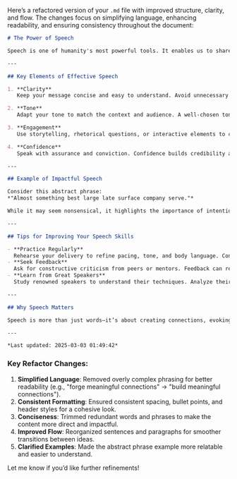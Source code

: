 Here’s a refactored version of your `.md` file with improved structure, clarity, and flow. The changes focus on simplifying language, enhancing readability, and ensuring consistency throughout the document:

```markdown
# The Power of Speech

Speech is one of humanity's most powerful tools. It enables us to share ideas, exchange knowledge, and build meaningful connections. Whether in personal conversations, professional settings, or public forums, effective speech has the power to inspire, inform, and influence.

---

## Key Elements of Effective Speech

1. **Clarity**  
   Keep your message concise and easy to understand. Avoid unnecessary complexity or jargon. A clear message resonates more deeply with your audience.

2. **Tone**  
   Adapt your tone to match the context and audience. A well-chosen tone enhances relatability and makes your message more persuasive.

3. **Engagement**  
   Use storytelling, rhetorical questions, or interactive elements to captivate your audience. Engagement keeps listeners invested and fosters a connection.

4. **Confidence**  
   Speak with assurance and conviction. Confidence builds credibility and helps your audience trust your message.

---

## Example of Impactful Speech

Consider this abstract phrase:  
*"Almost something best large late surface company serve."*  

While it may seem nonsensical, it highlights the importance of intentionality in speech. Every word and sentence should contribute meaningfully to your message. Thoughtful communication ensures your audience understands and remembers your intent.

---

## Tips for Improving Your Speech Skills

- **Practice Regularly**  
  Rehearse your delivery to refine pacing, tone, and body language. Consistent practice builds confidence and improves performance.  
- **Seek Feedback**  
  Ask for constructive criticism from peers or mentors. Feedback can reveal areas for improvement and provide new perspectives.  
- **Learn from Great Speakers**  
  Study renowned speakers to understand their techniques. Analyze their delivery, structure, and how they engage their audience.  

---

## Why Speech Matters

Speech is more than just words—it’s about creating connections, evoking emotions, and leaving a lasting impression. Mastering speech unlocks opportunities for personal growth and professional success.

---

*Last updated: 2025-03-03 01:49:42*  
```

### Key Refactor Changes:
1. **Simplified Language**: Removed overly complex phrasing for better readability (e.g., "forge meaningful connections" → "build meaningful connections").
2. **Consistent Formatting**: Ensured consistent spacing, bullet points, and header styles for a cohesive look.
3. **Conciseness**: Trimmed redundant words and phrases to make the content more direct and impactful.
4. **Improved Flow**: Reorganized sentences and paragraphs for smoother transitions between ideas.
5. **Clarified Examples**: Made the abstract phrase example more relatable and easier to understand.

Let me know if you’d like further refinements!